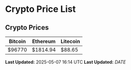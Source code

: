 # Crypto Price List

## Crypto Prices
| Bitcoin | Ethereum | Litecoin |
| ------- | -------- | -------- |
| $96770 | $1814.94 | $88.65 |
**Last Updated:** 2025-05-07 16:14 UTC
**Last Updated:** $DATE$
